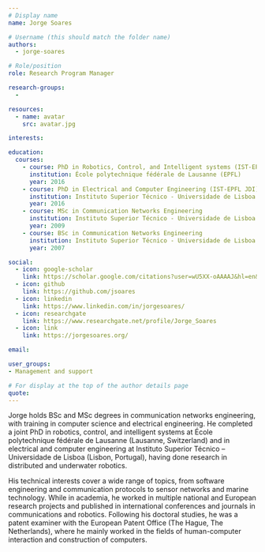 ```yaml
---
# Display name
name: Jorge Soares

# Username (this should match the folder name)
authors:
  - jorge-soares

# Role/position
role: Research Program Manager

research-groups:
  -

resources:
  - name: avatar
    src: avatar.jpg

interests:

education:
  courses:
    - course: PhD in Robotics, Control, and Intelligent systems (IST-EPFL JDI)
      institution: École polytechnique fédérale de Lausanne (EPFL)
      year: 2016
    - course: PhD in Electrical and Computer Engineering (IST-EPFL JDI)
      institution: Instituto Superior Técnico - Universidade de Lisboa (IST-UL)
      year: 2016
    - course: MSc in Communication Networks Engineering
      institution: Instituto Superior Técnico - Universidade de Lisboa (IST-UL)
      year: 2009
    - course: BSc in Communication Networks Engineering
      institution: Instituto Superior Técnico - Universidade de Lisboa (IST-UL)
      year: 2007              

social:
  - icon: google-scholar
    link: https://scholar.google.com/citations?user=wU5XX-oAAAAJ&hl=en&oi=sra
  - icon: github
    link: https://github.com/jsoares
  - icon: linkedin
    link: https://www.linkedin.com/in/jorgesoares/
  - icon: researchgate
    link: https://www.researchgate.net/profile/Jorge_Soares
  - icon: link
    link: https://jorgesoares.org/

email:

user_groups:
- Management and support

# For display at the top of the author details page
quote:
---
```


Jorge holds BSc and MSc degrees in communication networks engineering, with training in computer science and electrical engineering. He completed a joint PhD in robotics, control, and intelligent systems at École polytechnique fédérale de Lausanne (Lausanne, Switzerland) and in electrical and computer engineering at Instituto Superior Técnico – Universidade de Lisboa (Lisbon, Portugal), having done research in distributed and underwater robotics.

His technical interests cover a wide range of topics, from software engineering and communication protocols to sensor networks and marine technology. While in academia, he worked in multiple national and European research projects and published in international conferences and journals in communications and robotics. Following his doctoral studies, he was a patent examiner with the European Patent Office (The Hague, The Netherlands), where he mainly worked in the fields of human-computer interaction and construction of computers.
